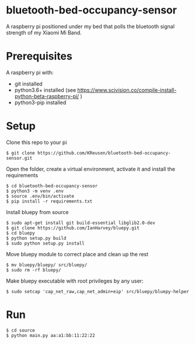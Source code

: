 # bluetooth-bed-occupancy-sensor

A raspberry pi positioned under my bed that polls the bluetooth signal strength of my Xiaomi Mi Band.

# Prerequisites

A raspberry pi with:

- git installed
- python3.6+ installed (see https://www.scivision.co/compile-install-python-beta-raspberry-pi/ )
- python3-pip installed

# Setup

Clone this repo to your pi

```
$ git clone https://github.com/KReusen/bluetooth-bed-occupancy-sensor.git
```

Open the folder, create a virtual environment, activate it
and install the requirements

```
$ cd bluetooth-bed-occupancy-sensor
$ python3 -m venv .env
$ source .env/bin/activate
$ pip install -r requirements.txt
```

Install bluepy from source

```
$ sudo apt-get install git build-essential libglib2.0-dev
$ git clone https://github.com/IanHarvey/bluepy.git
$ cd bluepy
$ python setup.py build
$ sudo python setup.py install
```

Move bluepy module to correct place and clean up the rest

```
$ mv bluepy/bluepy/ src/bluepy/
$ sudo rm -rf bluepy/
```

Make bluepy executable with root privileges by any user:

```
$ sudo setcap 'cap_net_raw,cap_net_admin+eip' src/bluepy/bluepy-helper
```

# Run

```
$ cd source
$ python main.py aa:a1:bb:11:22:22
```
